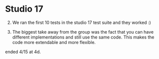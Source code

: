 # Studio 17

2. We ran the first 10 tests in the studio 17 test suite and they worked :)

3. The biggest take away from the group was the fact that you can have different implementations and still
use the same code. This makes the code more extendable and more flexible.

ended 4/15 at 4d.
